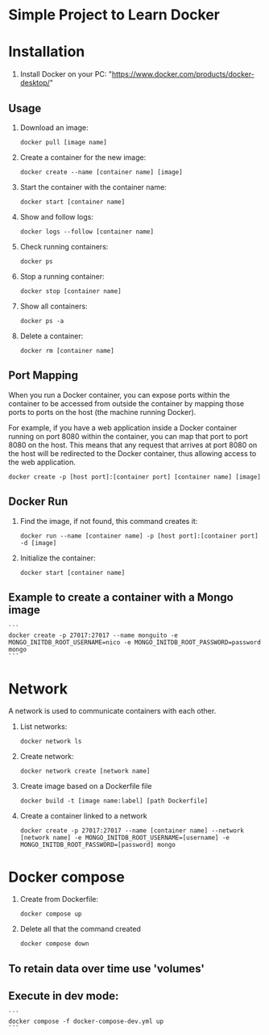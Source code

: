 # Simple Project to Learn Docker

# Installation

1. Install Docker on your PC: "https://www.docker.com/products/docker-desktop/"

## Usage

1. Download an image: 
    ```
    docker pull [image name]
    ```

2. Create a container for the new image: 
    ```
    docker create --name [container name] [image]
    ```

3. Start the container with the container name: 
    ```
    docker start [container name]
    ```

4. Show and follow logs: 
    ```
    docker logs --follow [container name]
    ```

5. Check running containers: 
    ```
    docker ps
    ```

6. Stop a running container: 
    ```
    docker stop [container name]
    ```

7. Show all containers: 
    ```
    docker ps -a
    ```

8. Delete a container: 
    ```
    docker rm [container name]
    ```

## Port Mapping

When you run a Docker container, you can expose ports within the container to be accessed from outside the container by mapping those ports to ports on the host (the machine running Docker).

For example, if you have a web application inside a Docker container running on port 8080 within the container, you can map that port to port 8080 on the host. This means that any request that arrives at port 8080 on the host will be redirected to the Docker container, thus allowing access to the web application.

```docker create -p [host port]:[container port] [container name] [image]```


## Docker Run

1. Find the image, if not found, this command creates it: 
    ```
    docker run --name [container name] -p [host port]:[container port] -d [image]
    ```

2. Initialize the container:
    ```
    docker start [container name]
    ```

## Example to create a container with a Mongo image
    ```
    docker create -p 27017:27017 --name monguito -e MONGO_INITDB_ROOT_USERNAME=nico -e MONGO_INITDB_ROOT_PASSWORD=password mongo
    ```

# Network

A network is used to communicate containers with each other.

1. List networks: 
    ```
    docker network ls
    ```
    
2. Create network:
    ```
    docker network create [network name]
    ```

3. Create image based on a Dockerfile file
    ```
    docker build -t [image name:label] [path Dockerfile]
    ```

4. Create a container linked to a network
    ```
    docker create -p 27017:27017 --name [container name] --network [network name] -e MONGO_INITDB_ROOT_USERNAME=[username] -e MONGO_INITDB_ROOT_PASSWORD=[password] mongo
    ```
# Docker compose

1. Create from Dockerfile:
    ```
    docker compose up
    ```
2. Delete all that the command created
    ```
    docker compose down
    ```

## To retain data over time use 'volumes'

## Execute in dev mode: 
    ```
    docker compose -f docker-compose-dev.yml up
    ```
